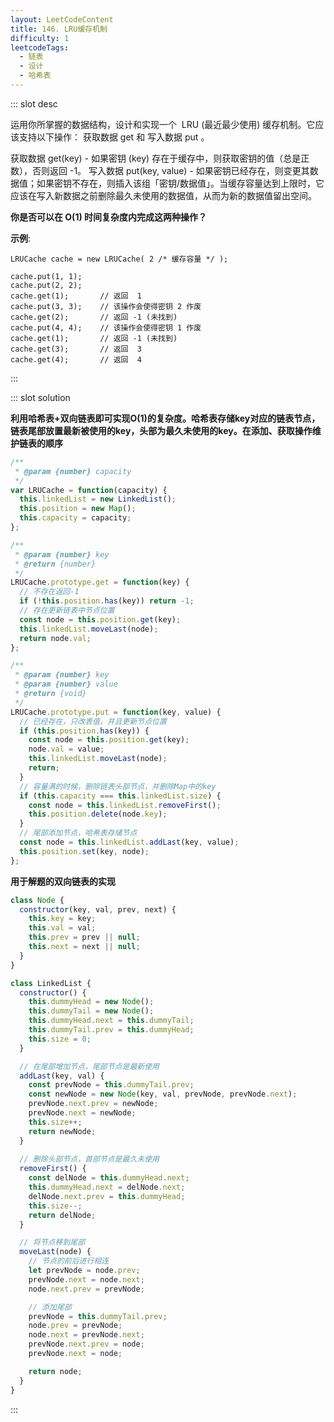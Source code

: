 ```yaml
---
layout: LeetCodeContent
title: 146. LRU缓存机制
difficulty: 1
leetcodeTags:
  - 链表
  - 设计
  - 哈希表
---
```



::: slot desc

运用你所掌握的数据结构，设计和实现一个  LRU (最近最少使用) 缓存机制。它应该支持以下操作： 获取数据 get 和 写入数据 put 。

获取数据 get(key) - 如果密钥 (key) 存在于缓存中，则获取密钥的值（总是正数），否则返回 -1。
写入数据 put(key, value) - 如果密钥已经存在，则变更其数据值；如果密钥不存在，则插入该组「密钥/数据值」。当缓存容量达到上限时，它应该在写入新数据之前删除最久未使用的数据值，从而为新的数据值留出空间。

**你是否可以在 O(1) 时间复杂度内完成这两种操作？**

**示例**:

```
LRUCache cache = new LRUCache( 2 /* 缓存容量 */ );

cache.put(1, 1);
cache.put(2, 2);
cache.get(1);       // 返回  1
cache.put(3, 3);    // 该操作会使得密钥 2 作废
cache.get(2);       // 返回 -1 (未找到)
cache.put(4, 4);    // 该操作会使得密钥 1 作废
cache.get(1);       // 返回 -1 (未找到)
cache.get(3);       // 返回  3
cache.get(4);       // 返回  4
```
:::


::: slot solution

**利用哈希表+双向链表即可实现O(1)的复杂度。哈希表存储key对应的链表节点，链表尾部放置最新被使用的key，头部为最久未使用的key。在添加、获取操作维护链表的顺序**

```javascript
/**
 * @param {number} capacity
 */
var LRUCache = function(capacity) {
  this.linkedList = new LinkedList();
  this.position = new Map();
  this.capacity = capacity;
};

/** 
 * @param {number} key
 * @return {number}
 */
LRUCache.prototype.get = function(key) {
  // 不存在返回-1
  if (!this.position.has(key)) return -1;
  // 存在更新链表中节点位置
  const node = this.position.get(key);
  this.linkedList.moveLast(node);
  return node.val;
};

/** 
 * @param {number} key 
 * @param {number} value
 * @return {void}
 */
LRUCache.prototype.put = function(key, value) {
  // 已经存在，只改表值，并且更新节点位置
  if (this.position.has(key)) {
    const node = this.position.get(key);
    node.val = value;
    this.linkedList.moveLast(node);
    return;
  }
  // 容量满的时候，删除链表头部节点，并删除Map中的key
  if (this.capacity === this.linkedList.size) {
    const node = this.linkedList.removeFirst();
    this.position.delete(node.key);
  }
  // 尾部添加节点，哈希表存储节点
  const node = this.linkedList.addLast(key, value);
  this.position.set(key, node);
};
```

**用于解题的双向链表的实现**

```javascript
class Node {
  constructor(key, val, prev, next) {
    this.key = key;
    this.val = val;
    this.prev = prev || null;
    this.next = next || null;
  }
}

class LinkedList {
  constructor() {
    this.dummyHead = new Node();
    this.dummyTail = new Node();
    this.dummyHead.next = this.dummyTail;
    this.dummyTail.prev = this.dummyHead;
    this.size = 0;
  }

  // 在尾部增加节点，尾部节点是最新使用
  addLast(key, val) {
    const prevNode = this.dummyTail.prev;
    const newNode = new Node(key, val, prevNode, prevNode.next);
    prevNode.next.prev = newNode;
    prevNode.next = newNode;
    this.size++;
    return newNode;
  }
  
  // 删除头部节点，首部节点是最久未使用
  removeFirst() {
    const delNode = this.dummyHead.next;
    this.dummyHead.next = delNode.next;
    delNode.next.prev = this.dummyHead;
    this.size--;
    return delNode;
  }

  // 将节点移到尾部
  moveLast(node) {
    // 节点的前后进行相连
    let prevNode = node.prev;
    prevNode.next = node.next;
    node.next.prev = prevNode;

    // 添加尾部
    prevNode = this.dummyTail.prev;
    node.prev = prevNode;
    node.next = prevNode.next;
    prevNode.next.prev = node;
    prevNode.next = node;

    return node;
  }
}
```

:::